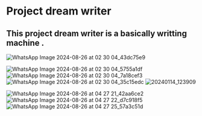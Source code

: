 <h1>Project dream writer</h1>
<h2>This project dream writer is a basically writting machine . </h2>

<url>![WhatsApp Image 2024-08-26 at 02 30 04_43dc75e9](https://github.com/user-attachments/assets/b77ec01a-968a-4709-a8ca-cc8165eed1d5)</url>

<url>![WhatsApp Image 2024-08-26 at 02 30 04_5755a1df](https://github.com/user-attachments/assets/55631439-3778-4a79-aaf0-5d352b44e358)</url>
<url>![WhatsApp Image 2024-08-26 at 02 30 04_7a18cef3](https://github.com/user-attachments/assets/449363c4-50f5-4d24-ae7b-50b3c53146d3)</url>
<url>![WhatsApp Image 2024-08-26 at 02 30 04_35c15edc](https://github.com/user-attachments/assets/2e7b61c6-74d6-4325-ab79-db4b4d619e7d)</url>
<url>![20240114_123909](https://github.com/user-attachments/assets/f2561e88-7682-4d60-aaff-3b13ab4411ff)</url>

<url>![WhatsApp Image 2024-08-26 at 04 27 21_42aa6ce2](https://github.com/user-attachments/assets/c336133d-bfc4-49d8-ab88-c7c39f54e098)</url>
<url>![WhatsApp Image 2024-08-26 at 04 27 22_d7c918f5](https://github.com/user-attachments/assets/7f71f29a-3765-41fc-b521-3c42f4dad82e)</url>
<url>![WhatsApp Image 2024-08-26 at 04 27 25_57a3c51d](https://github.com/user-attachments/assets/7b3e78c9-5219-4ccc-bf23-32e05e49309b)</url>

